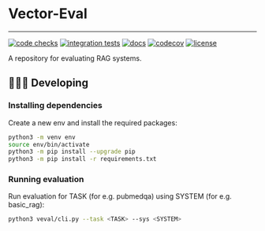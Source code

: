 # Vector-Eval

----------------------------------------------------------------------------------------

[![code checks](https://github.com/VectorInstitute/aieng-template/actions/workflows/code_checks.yml/badge.svg)](https://github.com/VectorInstitute/aieng-template/actions/workflows/code_checks.yml)
[![integration tests](https://github.com/VectorInstitute/aieng-template/actions/workflows/integration_tests.yml/badge.svg)](https://github.com/VectorInstitute/aieng-template/actions/workflows/integration_tests.yml)
[![docs](https://github.com/VectorInstitute/aieng-template/actions/workflows/docs_deploy.yml/badge.svg)](https://github.com/VectorInstitute/aieng-template/actions/workflows/docs_deploy.yml)
[![codecov](https://codecov.io/gh/VectorInstitute/aieng-template/branch/main/graph/badge.svg)](https://codecov.io/gh/VectorInstitute/aieng-template)
[![license](https://img.shields.io/github/license/VectorInstitute/aieng-template.svg)](https://github.com/VectorInstitute/aieng-template/blob/main/LICENSE)

A repository for evaluating RAG systems.

## 🧑🏿‍💻 Developing

### Installing dependencies

Create a new env and install the required packages:
```bash
python3 -m venv env
source env/bin/activate
python3 -m pip install --upgrade pip
python3 -m pip install -r requirements.txt
```

### Running evaluation

Run evaluation for TASK (for e.g. pubmedqa) using SYSTEM (for e.g. basic_rag):
```bash
python3 veval/cli.py --task <TASK> --sys <SYSTEM>
```
